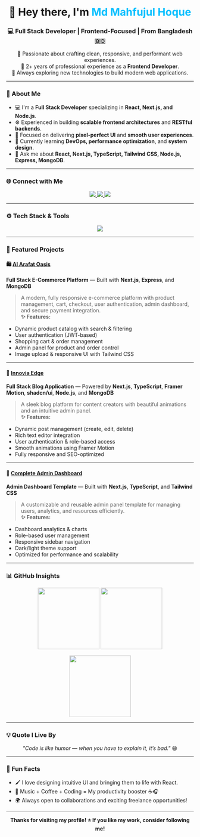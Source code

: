 <h1 align="center">👋 Hey there, I'm <span style="color:#00BFFF;">Md Mahfujul Hoque</span></h1>
<h3 align="center">💻 Full Stack Developer | Frontend-Focused | From Bangladesh 🇧🇩</h3>

<p align="center">
  🌟 Passionate about crafting clean, responsive, and performant web experiences.<br/>
  💼 2+ years of professional experience as a <b>Frontend Developer</b>.<br/>
  🚀 Always exploring new technologies to build modern web applications.
</p>

---

### 🧠 About Me

- 💻 I'm a **Full Stack Developer** specializing in **React, Next.js, and Node.js**.  
- ⚙️ Experienced in building **scalable frontend architectures** and **RESTful backends**.  
- 🎯 Focused on delivering **pixel-perfect UI** and **smooth user experiences**.  
- 🌱 Currently learning **DevOps, performance optimization**, and **system design**.  
- 💬 Ask me about **React, Next.js, TypeScript, Tailwind CSS, Node.js, Express, MongoDB**.  

---

### 🌐 Connect with Me

<p align="center">
  <a href="mailto:mdmahfujulhoque123@gmail.com" target="_blank">
    <img src="https://img.shields.io/badge/Email-D14836?style=for-the-badge&logo=gmail&logoColor=white"/>
  </a>
  <a href="https://linkedin.com/in/mahfujulhoque" target="_blank">
    <img src="https://img.shields.io/badge/LinkedIn-0077B5?style=for-the-badge&logo=linkedin&logoColor=white"/>
  </a>
  <a href="https://github.com/mahfujulhoque12" target="_blank">
    <img src="https://img.shields.io/badge/GitHub-171515?style=for-the-badge&logo=github&logoColor=white"/>
  </a>
</p>

---

### ⚙️ Tech Stack & Tools

<p align="center">
  <img src="https://skillicons.dev/icons?i=html,css,bootstrap,tailwind,js,ts,react,next,nodejs,express,mongodb,postgres,python,git,github,docker,firebase,figma,photoshop" />
</p>

---

### 🚀 Featured Projects

#### 🛍️ [Al Arafat Oasis](https://alarafatoasis.com/)
**Full Stack E-Commerce Platform** — Built with **Next.js**, **Express**, and **MongoDB**  
> A modern, fully responsive e-commerce platform with product management, cart, checkout, user authentication, admin dashboard, and secure payment integration.  
**✨ Features:**  
- Dynamic product catalog with search & filtering  
- User authentication (JWT-based)  
- Shopping cart & order management  
- Admin panel for product and order control  
- Image upload & responsive UI with Tailwind CSS  

---

#### 📰 [Innovia Edge](https://innoviaedge.com/)
**Full Stack Blog Application** — Powered by **Next.js**, **TypeScript**, **Framer Motion**, **shadcn/ui**, **Node.js**, and **MongoDB**  
> A sleek blog platform for content creators with beautiful animations and an intuitive admin panel.  
**✨ Features:**  
- Dynamic post management (create, edit, delete)  
- Rich text editor integration  
- User authentication & role-based access  
- Smooth animations using Framer Motion  
- Fully responsive and SEO-optimized  

---

#### 🧭 [Complete Admin Dashboard](https://complete-admin-dashboard.vercel.app/)
**Admin Dashboard Template** — Built with **Next.js**, **TypeScript**, and **Tailwind CSS**  
> A customizable and reusable admin panel template for managing users, analytics, and resources efficiently.  
**✨ Features:**  
- Dashboard analytics & charts  
- Role-based user management  
- Responsive sidebar navigation  
- Dark/light theme support  
- Optimized for performance and scalability  

---

### 📊 GitHub Insights

<p align="center">
  <img src="https://github-readme-stats.vercel.app/api?username=mahfujulhoque12&show_icons=true&theme=radical&hide_border=true" height="165"/>
  <img src="https://github-readme-stats.vercel.app/api/top-langs/?username=mahfujulhoque12&layout=compact&theme=radical&hide_border=true" height="165"/>
</p>

<p align="center">
  <img src="https://github-readme-streak-stats.herokuapp.com/?user=mahfujulhoque12&theme=radical&hide_border=true" height="165"/>
</p>

---

### 💡 Quote I Live By

<p align="center">
  <i>"Code is like humor — when you have to explain it, it’s bad."</i> 😄
</p>

---

### 🧭 Fun Facts
- 🖌️ I love designing intuitive UI and bringing them to life with React.
- 🎵 Music + Coffee + Coding = My productivity booster ☕🎧
- 🌍 Always open to collaborations and exciting freelance opportunities!

---

<p align="center">
  <b>Thanks for visiting my profile! ⭐ If you like my work, consider following me!</b>
</p>
